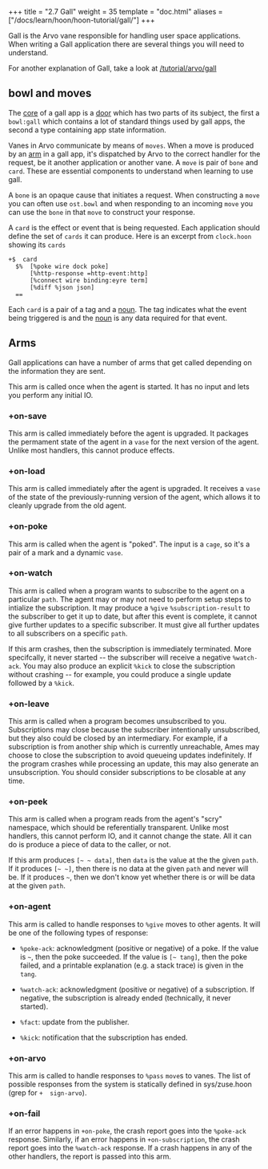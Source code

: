 +++
title = "2.7 Gall"
weight = 35
template = "doc.html"
aliases = ["/docs/learn/hoon/hoon-tutorial/gall/"]
+++

Gall is the Arvo vane responsible for handling user space applications. When writing a Gall application there are several things you will need to understand.

For another explanation of Gall, take a look at [/tutorial/arvo/gall](/docs/tutorials/arvo/gall)

## bowl and moves

The [core](/docs/glossary/core/) of a gall app is a [door](/docs/glossary/door/) which has two parts of its subject, the first a `bowl:gall` which contains a lot of standard things used by gall apps, the second a type containing app state information.

Vanes in Arvo communicate by means of `moves`. When a move is produced by an [arm](/docs/glossary/arm/) in a gall app, it's dispatched by Arvo to the correct handler for the request, be it another application or another vane. A `move` is pair of `bone` and `card`. These are essential components to understand when learning to use gall.

A `bone` is an opaque cause that initiates a request. When constructing a `move` you can often use `ost.bowl` and when responding to an incoming `move` you can use the `bone` in that `move` to construct your response.

A `card` is the effect or event that is being requested. Each application should define the set of `cards` it can produce. Here is an excerpt from `clock.hoon` showing its `cards`

```hoon
+$  card
  $%  [%poke wire dock poke]
      [%http-response =http-event:http]
      [%connect wire binding:eyre term]
      [%diff %json json]
  ==
```

Each `card` is a pair of a tag and a [noun](/docs/glossary/noun/). The tag indicates what the event being triggered is and the [noun](/docs/glossary/noun/) is any data required for that event.

## Arms

Gall applications can have a number of arms that get called depending on the information they are sent.

This arm is called once when the agent is started.  It has no input and
lets you perform any initial IO.

### +on-save

This arm is called immediately before the agent is upgraded.  It
packages the permament state of the agent in a `vase` for the next version
of the agent.  Unlike most handlers, this cannot produce effects.

### +on-load

This arm is called immediately after the agent is upgraded.  It receives
a `vase` of the state of the previously-running version of the agent,
which allows it to cleanly upgrade from the old agent.

### +on-poke

This arm is called when the agent is "poked".  The input is a `cage`, so
it's a pair of a mark and a dynamic `vase`.

### +on-watch

This arm is called when a program wants to subscribe to the agent on a
particular `path`.  The agent may or may not need to perform setup steps
to intialize the subscription.  It may produce a `%give`
`%subscription-result` to the subscriber to get it up to date, but after
this event is complete, it cannot give further updates to a specific
subscriber.  It must give all further updates to all subscribers on a
specific `path`.

If this arm crashes, then the subscription is immediately terminated.
More specifcally, it never started -- the subscriber will receive a
negative `%watch-ack`.  You may also produce an explicit `%kick` to
close the subscription without crashing -- for example, you could
produce a single update followed by a `%kick`.

### +on-leave

This arm is called when a program becomes unsubscribed to you.
Subscriptions may close because the subscriber intentionally
unsubscribed, but they also could be closed by an intermediary.  For
example, if a subscription is from another ship which is currently
unreachable, Ames may choose to close the subscription to avoid queueing
updates indefinitely.  If the program crashes while processing an
update, this may also generate an unsubscription.  You should consider
subscriptions to be closable at any time.

### +on-peek

This arm is called when a program reads from the agent's "scry"
namespace, which should be referentially transparent.  Unlike most
handlers, this cannot perform IO, and it cannot change the state.  All
it can do is produce a piece of data to the caller, or not.

If this arm produces `[~ ~ data]`, then `data` is the value at the the
given `path`.  If it produces `[~ ~]`, then there is no data at the given
`path` and never will be.  If it produces `~`, then we don't know yet
whether there is or will be data at the given `path`.

### +on-agent

This arm is called to handle responses to `%give` moves to other agents.
It will be one of the following types of response:

- `%poke-ack`: acknowledgment (positive or negative) of a poke.  If the
  value is `~`, then the poke succeeded.  If the value is `[~ tang]`,
  then the poke failed, and a printable explanation (e.g. a stack trace)
  is given in the `tang`.

- `%watch-ack`: acknowledgment (positive or negative) of a subscription.
  If negative, the subscription is already ended (technically, it never
  started).

- `%fact`: update from the publisher.

- `%kick`: notification that the subscription has ended.

### +on-arvo

This arm is called to handle responses to `%pass` `move`s to vanes.  The
list of possible responses from the system is statically defined in
sys/zuse.hoon (grep for `+  sign-arvo`).

### +on-fail

If an error happens in `+on-poke`, the crash report goes into the
`%poke-ack` response.  Similarly, if an error happens in
`+on-subscription`, the crash report goes into the `%watch-ack`
response.  If a crash happens in any of the other handlers, the report
is passed into this arm.


